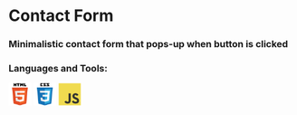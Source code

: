 <h1 align="left">Contact Form</h1>

<h3 align="left">Minimalistic contact form that pops-up when button is clicked</h3>

<h3 align="left">Languages and Tools:</h3>
<p align="left"> <img src="https://raw.githubusercontent.com/devicons/devicon/master/icons/html5/html5-original-wordmark.svg" alt="html5" width="40" height="40"/> <img src="https://raw.githubusercontent.com/devicons/devicon/master/icons/css3/css3-original-wordmark.svg" alt="css3" width="40" height="40"/> <img src="https://raw.githubusercontent.com/devicons/devicon/master/icons/javascript/javascript-original.svg" alt="javascript" width="40" height="40"/>
